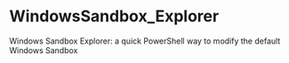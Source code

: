 # WindowsSandbox_Explorer
Windows Sandbox Explorer: a quick PowerShell way to modify the default Windows Sandbox

